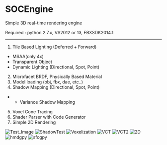 SOCEngine
=========

Simple 3D real-time rendering engine

Required : python 2.7.x, VS2012 or 13, FBXSDK2014.1

-----------

1. Tile Based Lighting (Deferred + Forward)
  - MSAA(only 4x)
  - Transparent Object
  - Dynamic Lighting (Directional, Spot, Point)
2. Microfacet BRDF, Physically Based Material
3. Model loading (obj, fbx, dae, etc..)
4. Shadow Mapping (Directional, Spot, Point)
  + + Variance Shadow Mapping
5. Voxel Cone Tracing
6. Shader Parser with Code Generator
7. Simple 2D Rendering

![Test_Image](http://i.imgur.com/lCluQ1q.png)
![ShadowTest](http://i.imgur.com/3NYNdy0.png)
![Voxelization](http://i.imgur.com/NJX7Yoj.png)
![VCT](http://i.imgur.com/T480Sy1.png)
![VCT2](http://i.imgur.com/D10RQMR.png)
![2D](http://i.imgur.com/eFNBAvo.png)
![hmdgpy](http://i.imgur.com/ANiWU6l.png)
![sfcgpy](http://i.imgur.com/CqYoaAE.png)
